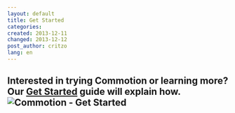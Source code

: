 ```yaml
---
layout: default
title: Get Started
categories: 
created: 2013-12-11
changed: 2013-12-12
post_author: critzo
lang: en
---
```

  <div style="width:100%; margin: 0 auto;">
<h2 class="rtecenter">Interested in trying Commotion or learning more?<br />
Our <a href="/docs/get-started">Get Started</a> guide will explain how.<br />
<img src="/files/styles/large/public/get_started_drop_100x100.png" alt="Commotion - Get Started" /></h2>
</div>
 
